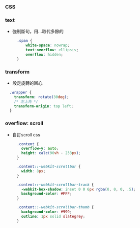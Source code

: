 ### CSS

### text
- 強制斷句，用...取代多餘的
  ```css
    .span {
        white-space: nowrap;
        text-overflow: ellipsis;
        overflow: hidden;
    }
   ```

### transform
- 設定旋轉的圓心
```css
  .wrapper {
    transform: rotate(30deg);
    /* 左上角 */
    transform-origin: top left;
  }
```

### overflow: scroll
- 自訂scroll css
  ```css
    .content {
      overflow-y: auto;
      height: calc(90vh - 233px);
    }

    .content::-webkit-scrollbar {
      width: 8px;
    }

    .content::-webkit-scrollbar-track {
      -webkit-box-shadow: inset 0 0 6px rgba(0, 0, 0, .5);
      background-color: #FFF;
    }

    .content::-webkit-scrollbar-thumb {
      background-color: #999;
      outline: 1px solid slategrey;
    }
  ```
